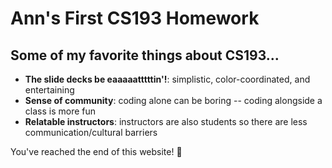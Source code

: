 # Ann's First CS193 Homework
## Some of my favorite things about CS193...
- **The slide decks be eaaaaatttttin'!**: simplistic, color-coordinated, and entertaining
- **Sense of community**: coding alone can be boring -- coding alongside a class is more fun
- **Relatable instructors**: instructors are also students so there are less communication/cultural barriers

You've reached the end of this website! 🎉
